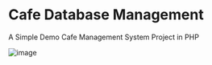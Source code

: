 # Cafe Database Management

A Simple Demo Cafe Management System Project in PHP


![image](https://user-images.githubusercontent.com/87935753/192592440-7331e1a0-f56f-4515-9426-4a82b450184d.png)
